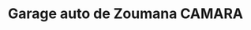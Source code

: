 ---
title: "Garage auto de Zoumana CAMARA"
url: /macenta/garage-auto-de-zoumana-camara/
shop: Autowerkstatt
---